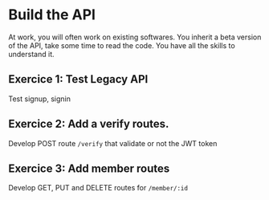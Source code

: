 # Build the API

At work, you will often work on existing softwares.
You inherit a beta version of the API, take some time to read the code. You have all the skills to understand it.

## Exercice 1: Test Legacy API

Test signup, signin 

## Exercice 2: Add a verify routes.

Develop POST route `/verify` that validate or not the JWT token

## Exercice 3: Add member routes

Develop GET, PUT and DELETE routes for `/member/:id`
